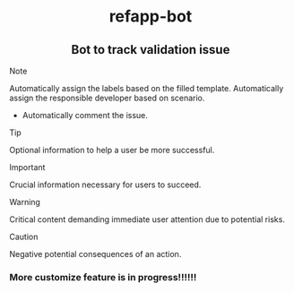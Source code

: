 <h1 align="center">refapp-bot</h1>
<h2 align="center">Bot to track validation issue</h2>

> [!Note]  
> Automatically assign the labels based on the filled template.
> Automatically assign the responsible developer based on scenario.
- Automatically comment the issue. 

> [!TIP]
> Optional information to help a user be more successful.

> [!IMPORTANT]  
> Crucial information necessary for users to succeed.

> [!WARNING]  
> Critical content demanding immediate user attention due to potential risks.

> [!CAUTION]
> Negative potential consequences of an action.

### More customize feature is in progress!!!!!!
